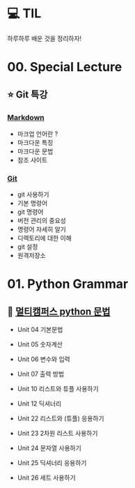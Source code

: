 # 💻 TIL 

하루하루 배운 것을 정리하자! 



# 00. Special Lecture

## ⭐ Git 특강 

### 	[Markdown](https://github.com/handhak0/TIL/blob/master/00.Spcial_Lecture/00.Special_Lecture_Markdown.md) 

- 마크업 언어란 ?
- 마크다운 특징
- 마크다운 문법
- 참조 사이트

### 	[Git](https://github.com/handhak0/TIL/blob/master/00.Spcial_Lecture/00.Special_Lecture_Git.md)

- git 사용하기
- 기본 명령어 
- git 명령어 
- 버전 관리의 중요성 
- 명령어 자세히 알기 
- 디렉토리에 대한 이해 
- git 설정
- 원격저장소 



# 01. Python Grammar

## 📕 [멀티캠퍼스 python 문법](https://github.com/handhak0/TIL/blob/master/01.Python_Grammar/01.Python_Grammar.md)

- Unit 04 기본문법

- Unit 05 숫자계산 

- Unit 06 변수와 입력 

- Unit 07 출력 방법

- Unit 10 리스트와 튜플 사용하기

- Unit 12 딕셔너리 

- Unit 22 리스트와 (튜플) 응용하기

- Unit 23 2차원 리스트 사용하기 

- Unit 24 문자열 사용하기 

- Unit 25 딕셔너리 응용하기 

- Unit 26 세트 사용하기



